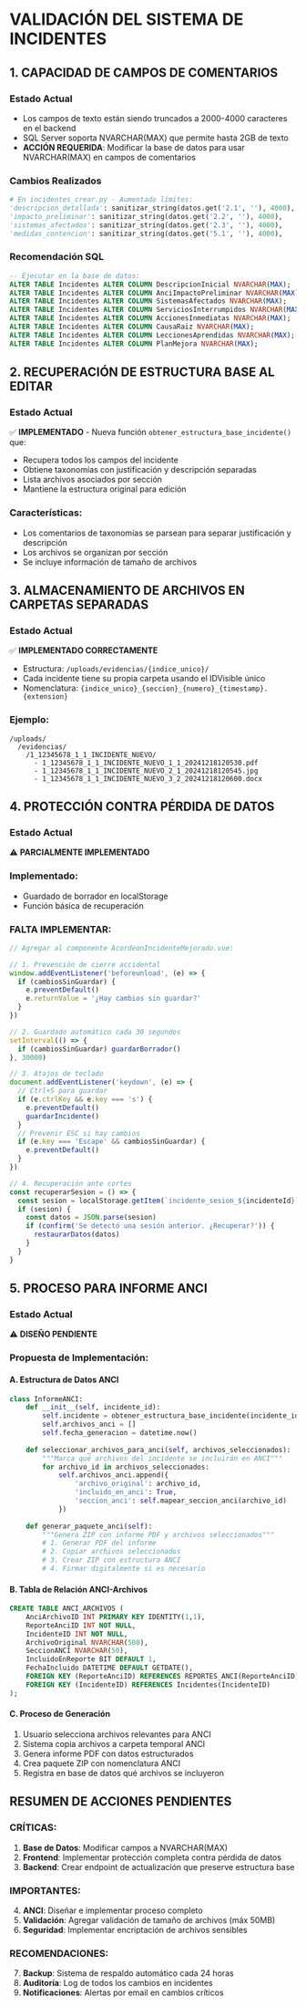 # VALIDACIÓN DEL SISTEMA DE INCIDENTES

## 1. CAPACIDAD DE CAMPOS DE COMENTARIOS

### Estado Actual
- Los campos de texto están siendo truncados a 2000-4000 caracteres en el backend
- SQL Server soporta NVARCHAR(MAX) que permite hasta 2GB de texto
- **ACCIÓN REQUERIDA**: Modificar la base de datos para usar NVARCHAR(MAX) en campos de comentarios

### Cambios Realizados
```python
# En incidentes_crear.py - Aumentado límites:
'descripcion_detallada': sanitizar_string(datos.get('2.1', ''), 4000),  # Antes 2000
'impacto_preliminar': sanitizar_string(datos.get('2.2', ''), 4000),
'sistemas_afectados': sanitizar_string(datos.get('2.3', ''), 4000),
'medidas_contencion': sanitizar_string(datos.get('5.1', ''), 4000),
```

### Recomendación SQL
```sql
-- Ejecutar en la base de datos:
ALTER TABLE Incidentes ALTER COLUMN DescripcionInicial NVARCHAR(MAX);
ALTER TABLE Incidentes ALTER COLUMN AnciImpactoPreliminar NVARCHAR(MAX);
ALTER TABLE Incidentes ALTER COLUMN SistemasAfectados NVARCHAR(MAX);
ALTER TABLE Incidentes ALTER COLUMN ServiciosInterrumpidos NVARCHAR(MAX);
ALTER TABLE Incidentes ALTER COLUMN AccionesInmediatas NVARCHAR(MAX);
ALTER TABLE Incidentes ALTER COLUMN CausaRaiz NVARCHAR(MAX);
ALTER TABLE Incidentes ALTER COLUMN LeccionesAprendidas NVARCHAR(MAX);
ALTER TABLE Incidentes ALTER COLUMN PlanMejora NVARCHAR(MAX);
```

## 2. RECUPERACIÓN DE ESTRUCTURA BASE AL EDITAR

### Estado Actual
✅ **IMPLEMENTADO** - Nueva función `obtener_estructura_base_incidente()` que:
- Recupera todos los campos del incidente
- Obtiene taxonomías con justificación y descripción separadas
- Lista archivos asociados por sección
- Mantiene la estructura original para edición

### Características:
- Los comentarios de taxonomías se parsean para separar justificación y descripción
- Los archivos se organizan por sección
- Se incluye información de tamaño de archivos

## 3. ALMACENAMIENTO DE ARCHIVOS EN CARPETAS SEPARADAS

### Estado Actual
✅ **IMPLEMENTADO CORRECTAMENTE**
- Estructura: `/uploads/evidencias/{indice_unico}/`
- Cada incidente tiene su propia carpeta usando el IDVisible único
- Nomenclatura: `{indice_unico}_{seccion}_{numero}_{timestamp}.{extension}`

### Ejemplo:
```
/uploads/
  /evidencias/
    /1_12345678_1_1_INCIDENTE_NUEVO/
      - 1_12345678_1_1_INCIDENTE_NUEVO_1_1_20241218120530.pdf
      - 1_12345678_1_1_INCIDENTE_NUEVO_2_1_20241218120545.jpg
      - 1_12345678_1_1_INCIDENTE_NUEVO_3_2_20241218120600.docx
```

## 4. PROTECCIÓN CONTRA PÉRDIDA DE DATOS

### Estado Actual
⚠️ **PARCIALMENTE IMPLEMENTADO**

### Implementado:
- Guardado de borrador en localStorage
- Función básica de recuperación

### FALTA IMPLEMENTAR:
```javascript
// Agregar al componente AcordeonIncidenteMejorado.vue:

// 1. Prevención de cierre accidental
window.addEventListener('beforeunload', (e) => {
  if (cambiosSinGuardar) {
    e.preventDefault()
    e.returnValue = '¿Hay cambios sin guardar?'
  }
})

// 2. Guardado automático cada 30 segundos
setInterval(() => {
  if (cambiosSinGuardar) guardarBorrador()
}, 30000)

// 3. Atajos de teclado
document.addEventListener('keydown', (e) => {
  // Ctrl+S para guardar
  if (e.ctrlKey && e.key === 's') {
    e.preventDefault()
    guardarIncidente()
  }
  // Prevenir ESC si hay cambios
  if (e.key === 'Escape' && cambiosSinGuardar) {
    e.preventDefault()
  }
})

// 4. Recuperación ante cortes
const recuperarSesion = () => {
  const sesion = localStorage.getItem(`incidente_sesion_${incidenteId}`)
  if (sesion) {
    const datos = JSON.parse(sesion)
    if (confirm('Se detectó una sesión anterior. ¿Recuperar?')) {
      restaurarDatos(datos)
    }
  }
}
```

## 5. PROCESO PARA INFORME ANCI

### Estado Actual
⚠️ **DISEÑO PENDIENTE**

### Propuesta de Implementación:

#### A. Estructura de Datos ANCI
```python
class InformeANCI:
    def __init__(self, incidente_id):
        self.incidente = obtener_estructura_base_incidente(incidente_id)
        self.archivos_anci = []
        self.fecha_generacion = datetime.now()
    
    def seleccionar_archivos_para_anci(self, archivos_seleccionados):
        """Marca qué archivos del incidente se incluirán en ANCI"""
        for archivo_id in archivos_seleccionados:
            self.archivos_anci.append({
                'archivo_original': archivo_id,
                'incluido_en_anci': True,
                'seccion_anci': self.mapear_seccion_anci(archivo_id)
            })
    
    def generar_paquete_anci(self):
        """Genera ZIP con informe PDF y archivos seleccionados"""
        # 1. Generar PDF del informe
        # 2. Copiar archivos seleccionados
        # 3. Crear ZIP con estructura ANCI
        # 4. Firmar digitalmente si es necesario
```

#### B. Tabla de Relación ANCI-Archivos
```sql
CREATE TABLE ANCI_ARCHIVOS (
    AnciArchivoID INT PRIMARY KEY IDENTITY(1,1),
    ReporteAnciID INT NOT NULL,
    IncidenteID INT NOT NULL,
    ArchivoOriginal NVARCHAR(500),
    SeccionANCI NVARCHAR(50),
    IncluidoEnReporte BIT DEFAULT 1,
    FechaIncluido DATETIME DEFAULT GETDATE(),
    FOREIGN KEY (ReporteAnciID) REFERENCES REPORTES_ANCI(ReporteAnciID),
    FOREIGN KEY (IncidenteID) REFERENCES Incidentes(IncidenteID)
);
```

#### C. Proceso de Generación
1. Usuario selecciona archivos relevantes para ANCI
2. Sistema copia archivos a carpeta temporal ANCI
3. Genera informe PDF con datos estructurados
4. Crea paquete ZIP con nomenclatura ANCI
5. Registra en base de datos qué archivos se incluyeron

## RESUMEN DE ACCIONES PENDIENTES

### CRÍTICAS:
1. **Base de Datos**: Modificar campos a NVARCHAR(MAX)
2. **Frontend**: Implementar protección completa contra pérdida de datos
3. **Backend**: Crear endpoint de actualización que preserve estructura base

### IMPORTANTES:
4. **ANCI**: Diseñar e implementar proceso completo
5. **Validación**: Agregar validación de tamaño de archivos (máx 50MB)
6. **Seguridad**: Implementar encriptación de archivos sensibles

### RECOMENDACIONES:
7. **Backup**: Sistema de respaldo automático cada 24 horas
8. **Auditoría**: Log de todos los cambios en incidentes
9. **Notificaciones**: Alertas por email en cambios críticos